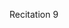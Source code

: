 
<div class="recitation">
<div class="column_date">
<p markdown="block">
Recitation 9 <br>
</p>
</div>

<div class="column_recitation">
<p markdown="block">



</p>
</div>

</div>

